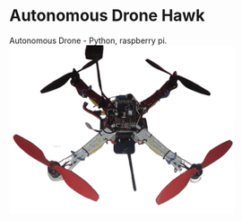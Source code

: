 # Autonomous Drone Hawk
Autonomous Drone - Python, raspberry pi.
<img src="https://github.com/mattshirvan/drone-hawk/blob/main/Image.png" width="400" height="auto">
